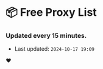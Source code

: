 # :package: Free Proxy List
### Updated every 15 minutes.

- Last updated: `2024-10-17 19:09`

:heart:
